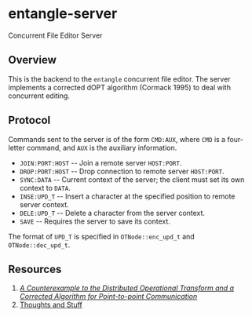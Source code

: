entangle-server
====

Concurrent File Editor Server

Overview
----

This is the backend to the `entangle` concurrent file editor. The server implements a corrected dOPT algorithm (Cormack 1995) to deal with concurrent editing.

Protocol
----

Commands sent to the server is of the form `CMD:AUX`, where `CMD` is a four-letter command, and `AUX` is the auxiliary information.

* `JOIN:PORT:HOST` -- Join a remote server `HOST:PORT`.
* `DROP:PORT:HOST` -- Drop connection to remote server `HOST:PORT`.
* `SYNC:DATA` -- Current context of the server; the client must set its own context to `DATA`.
* `INSE:UPD_T` -- Insert a character at the specified position to remote server context.
* `DELE:UPD_T` -- Delete a character from the server context.
* `SAVE` -- Requires the server to save its context.

The format of `UPD_T` is specified in `OTNode::enc_upd_t` and `OTNode::dec_upd_t`.

Resources
----

1. [*A Counterexample to the Distributed Operational Transform and a Corrected Algorithm for Point-to-point 
Communication*](https://cs.uwaterloo.ca/research/tr/1995/08/dopt.pdf)
2. [Thoughts and Stuff](http://blog.blogzhang.com/categories/dopt/)
